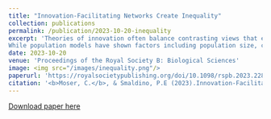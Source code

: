 ```yaml
---
title: "Innovation-Facilitating Networks Create Inequality"
collection: publications
permalink: /publication/2023-10-20-inequality
excerpt: 'Theories of innovation often balance contrasting views that either smart people create smart things or smartly constructed institutions create smart things.
While population models have shown factors including population size, connectivity, and agent behavior as crucial for innovation, few have taken the individual-central approach seriously by examining the role individuals play within their groups. To explore how network structures influence not only population-level innovation but also performance among individuals, we studied an agent-based model of the Potions Task, a paradigm developed to test how structure affects a group’s ability to solve a difficult exploration task. We explore how size, connectivity, and rates of information sharing in a network influence innovation and how these have an impact on the emergence of inequality in terms of agent contributions. We find, in line with prior work, population size has a positive effect on innovation, but also find that large and small populations perform similarly; that many small groups outperform fewer large groups; that random changes to structure have few effects on innovation in the task; and that the highest performing agents tend to occupy more central positions in the network. Moreover, we show that every network factor which improves innovation leads to a proportional increase in inequality of performance in the network, creating "genius effects" among otherwise "dumb" agents in both idealized and real-world networks.'
date: 2023-10-20
venue: 'Proceedings of the Royal Society B: Biological Sciences'
image: <img src="/images/inequality.png"/>
paperurl: 'https://royalsocietypublishing.org/doi/10.1098/rspb.2023.2281'
citation: '<b>Moser, C.</b>, & Smaldino, P.E (2023).Innovation-Facilitating Networks Create Inequality. <i>Proceedings of the Royal Society B: Biological Sciences, 290</i>: 20232281.'
---
```


[Download paper here](http://culturologies.co/files/Inequality.pdf)
